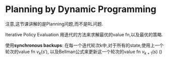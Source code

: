 #  Planning by Dynamic Programming

注意,这节课讲解的是Planning问题,而不是RL问题.

Iterative Policy Evaluation
用迭代的方法来求解最优的value fn,以及最优的策略.

使用**synchronous backups**:
在每一个迭代轮次k中,对于所有的state,使用上一个轮次的value fn $v_k(s')$, 以及Bellman公式来更新这一个轮次的value fn $v_{k+1}(s)$ ()